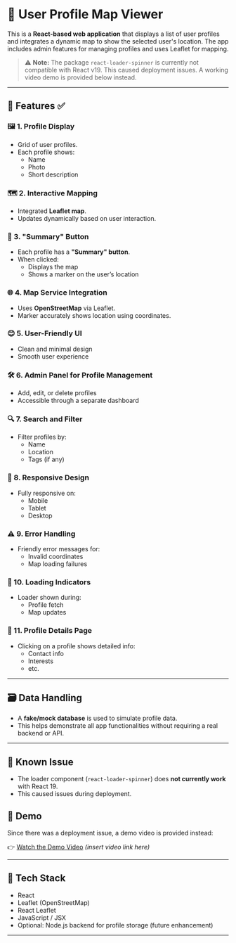 # 🧭 User Profile Map Viewer

This is a **React-based web application** that displays a list of user profiles and integrates a dynamic map to show the selected user's location. The app includes admin features for managing profiles and uses Leaflet for mapping.

> ⚠️ **Note:** The package `react-loader-spinner` is currently not compatible with React v19. This caused deployment issues. A working video demo is provided below instead.

---

## 🚀 Features ✅

### 🖼️ 1. Profile Display
- Grid of user profiles.
- Each profile shows:
  - Name
  - Photo
  - Short description

### 🗺️ 2. Interactive Mapping
- Integrated **Leaflet map**.
- Updates dynamically based on user interaction.

### 📍 3. "Summary" Button
- Each profile has a **"Summary" button**.
- When clicked:
  - Displays the map
  - Shows a marker on the user’s location

### 🌐 4. Map Service Integration
- Uses **OpenStreetMap** via Leaflet.
- Marker accurately shows location using coordinates.

### 😊 5. User-Friendly UI
- Clean and minimal design
- Smooth user experience

### 🛠️ 6. Admin Panel for Profile Management
- Add, edit, or delete profiles
- Accessible through a separate dashboard

### 🔍 7. Search and Filter
- Filter profiles by:
  - Name
  - Location
  - Tags (if any)

### 📱 8. Responsive Design
- Fully responsive on:
  - Mobile
  - Tablet
  - Desktop

### ⚠️ 9. Error Handling
- Friendly error messages for:
  - Invalid coordinates
  - Map loading failures

### 🔄 10. Loading Indicators
- Loader shown during:
  - Profile fetch
  - Map updates

### 🧾 11. Profile Details Page
- Clicking on a profile shows detailed info:
  - Contact info
  - Interests
  - etc.

---

## 🗃️ Data Handling

- A **fake/mock database** is used to simulate profile data.
- This helps demonstrate all app functionalities without requiring a real backend or API.

---

## 🐞 Known Issue

- The loader component (`react-loader-spinner`) does **not currently work** with React 19.
- This caused issues during deployment.

## 🎥 Demo

Since there was a deployment issue, a demo video is provided instead:

👉 [Watch the Demo Video](#) *(insert video link here)*

---

## 🧰 Tech Stack

- React
- Leaflet (OpenStreetMap)
- React Leaflet
- JavaScript / JSX
- Optional: Node.js backend for profile storage (future enhancement)

---
